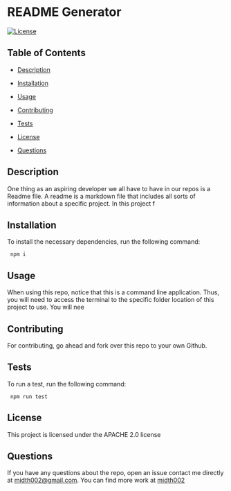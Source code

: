 # README Generator

  [![License](https://img.shields.io/badge/License-Apache%202.0-blue.svg)](https://opensource.org/licenses/Apache-2.0)
  
  ## Table of Contents 

  * [Description](#description)
  
  * [Installation](#installation)
  
  * [Usage](#usage)
  
  * [Contributing](#contributing)
  
  * [Tests](#tests)

  * [License](#License)

  * [Questions](#questions)

  ## Description

  One thing as an aspiring developer we all have to have in our repos is a Readme file. A readme is a markdown file that includes all sorts of information about a specific project. In this project f
  
  ## Installation 

  To install the necessary dependencies, run the following command:
  
  ```Dependencies
   npm i
  ```  
  ## Usage

  When using this repo, notice that this is a command line application. Thus, you will need to access the terminal to the specific folder location of this project to use. You will nee
  
  ## Contributing

   For contributing, go ahead and fork over this repo to your own Github.
  
  ## Tests
  
  To run a test, run the following command: 

  ```tests
   npm run test
  ```
  ## License

  This project is licensed under the APACHE 2.0 license 

  ## Questions
  
  If you have any questions about the repo, open an issue contact me directly at [midth002@gmail.com](mailto:midth002@gmail.com). You can find more work at [midth002](https://github.com/midth002/)
  
  

